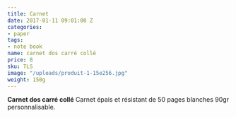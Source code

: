 ```yaml
---
title: Carnet
date: 2017-01-11 09:01:00 Z
categories:
- paper
tags:
- note book
name: carnet dos carré collé
price: 8
sku: TLS
image: "/uploads/produit-1-15e256.jpg"
weight: 150g
---
```


**Carnet dos carré collé**
Carnet épais et résistant de 50 pages blanches 90gr  personnalisable. 